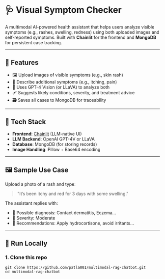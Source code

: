 # 🩺 Visual Symptom Checker

A multimodal AI-powered health assistant that helps users analyze visible symptoms (e.g., rashes, swelling, redness) using both uploaded images and self-reported symptoms. Built with **Chainlit** for the frontend and **MongoDB** for persistent case tracking.

---

## 🚀 Features

- 🖼 Upload images of visible symptoms (e.g., skin rash)
- 📝 Describe additional symptoms (e.g., itching, pain)
- 🧠 Uses GPT-4 Vision (or LLaVA) to analyze both
- 🩹 Suggests likely conditions, severity, and treatment advice
- 🗃 Saves all cases to MongoDB for traceability

---

## 🧱 Tech Stack

- **Frontend**: [Chainlit](https://docs.chainlit.io) (LLM-native UI)
- **LLM Backend**: OpenAI GPT-4V or LLaVA
- **Database**: MongoDB (for storing records)
- **Image Handling**: Pillow + Base64 encoding

---

## 🖼 Sample Use Case

Upload a photo of a rash and type:

> "It’s been itchy and red for 3 days with some swelling."

The assistant replies with:
- 🦠 Possible diagnosis: Contact dermatitis, Eczema...
- 🚨 Severity: Moderate
- 💊 Recommendations: Apply hydrocortisone, avoid irritants...

---

## 🧪 Run Locally

### 1. Clone this repo

```
git clone https://github.com/patla001/multimodal-rag-chatbot.git
cd multimodal-rag-chatbot

```
